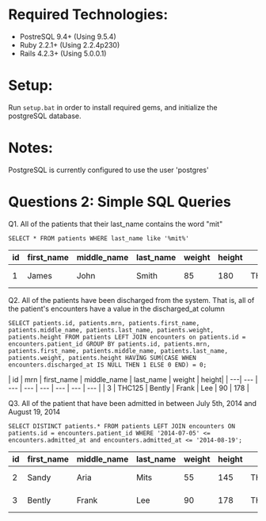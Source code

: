 # Required Technologies:
* PostreSQL 9.4+ (Using 9.5.4)
* Ruby 2.2.1+ (Using 2.2.4p230)
* Rails 4.2.3+ (Using 5.0.0.1)

# Setup:

Run ```setup.bat``` in order to install required gems, and initialize the postgreSQL database.

# Notes:

PostgreSQL is currently configured to use the user 'postgres'

# Questions 2: Simple SQL Queries

Q1. All of the patients that their last_name contains the word "mit"

`SELECT * FROM patients WHERE last_name like '%mit%'`

| id | first_name | middle_name | last_name | weight | height | mrn | created_at | updated_at |
| --- | --- | --- | --- | --- | --- | --- | --- | --- |
| 1 | James | John | Smith | 85 | 180 | THC123 | 2016-09-30 01:11:22.46758 | 2016-09-30 01:11:22.46758 |
 
Q2. All of the patients have been discharged from the system. That is, all of the patient's encounters have a value in the discharged_at column

`SELECT patients.id, patients.mrn, patients.first_name, patients.middle_name, patients.last_name, patients.weight, patients.height FROM patients LEFT JOIN encounters on patients.id = encounters.patient_id GROUP BY patients.id, patients.mrn, patients.first_name, patients.middle_name, patients.last_name, patients.weight, patients.height HAVING SUM(CASE WHEN encounters.discharged_at IS NULL THEN 1 ELSE 0 END) = 0;`

| id | mrn | first_name | middle_name | last_name | weight | height|
| ---| --- | --- | --- | --- | --- | --- | --- |
| 3 | THC125 | Bently | Frank | Lee | 90 | 178 |

Q3. All of the patient that have been admitted in between July 5th, 2014 and August 19, 2014

`SELECT DISTINCT patients.* FROM patients LEFT JOIN encounters ON patients.id = encounters.patient_id WHERE '2014-07-05' <= encounters.admitted_at and encounters.admitted_at <= '2014-08-19';`

| id | first_name | middle_name | last_name | weight | height | mrn | created_at | updated_at |
| --- | --- | --- | --- | --- | --- | --- | --- | --- |
| 2 | Sandy | Aria | Mits | 55 | 145 | THC124 | 2016-09-30 01:11:37.395434 | 2016-09-30 01:11:37.395434 |
| 3 | Bently | Frank | Lee | 90 | 178 | THC125 | 2016-09-30 01:11:56.72654 | 2016-09-30 01:11:56.72654 |
